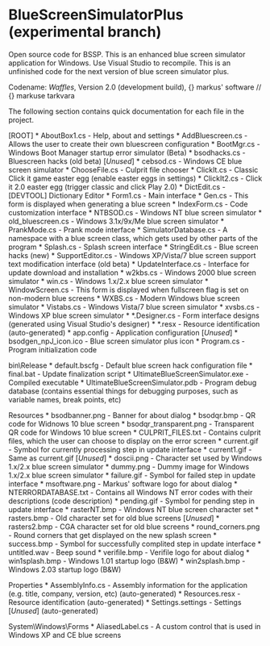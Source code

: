 # BlueScreenSimulatorPlus (experimental branch)
Open source code for BSSP. This is an enhanced blue screen simulator application for Windows. Use Visual Studio to recompile.
This is an unfinished code for the next version of blue screen simulator plus.

Codename: *Waffles*, Version 2.0 (development build), {} markus' software // {} markuse tarkvara

The following section contains quick documentation for each file in the project.
  
[ROOT]
	* AboutBox1.cs                     - Help, about and settings
	* AddBluescreen.cs                 - Allows the user to create their own bluescreen configuration
	* BootMgr.cs                       - Windows Boot Manager startup error simulator (Beta)
	* bsodhacks.cs                     - Bluescreen hacks (old beta) [*Unused*]
	* cebsod.cs                        - Windows CE blue screen simulator
	* ChooseFile.cs                    - Culprit file chooser
	* ClickIt.cs                       - Classic Click it game easter egg (enable easter eggs in settings)
	* ClickIt2.cs                      - Click it 2.0 easter egg (trigger classic and click Play 2.0)
	* DictEdit.cs                      - [DEVTOOL] Dictionary Editor
	* Form1.cs                         - Main interface
	* Gen.cs                           - This form is displayed when generating a blue screen
	* IndexForm.cs                     - Code customization interface
	* NTBSOD.cs                        - Windows NT blue screen simulator
	* old_bluescreen.cs                - Windows 3.1x/9x/Me blue screen simulator
	* PrankMode.cs                     - Prank mode interface
	* SimulatorDatabase.cs             - A namespace with a blue screen class, which gets used by other parts of the program
	* Splash.cs                        - Splash screen interface
	* StringEdit.cs                    - Blue screen hacks (new)
	* SupportEditor.cs                 - Windows XP/Vista/7 blue screen support text modification interface (old beta)
	* UpdateInterface.cs               - Interface for update download and installation
	* w2kbs.cs                         - Windows 2000 blue screen simulator
	* win.cs                           - Windows 1.x/2.x blue screen simulator
	* WindowScreen.cs                  - This form is displayed when fullscreen flag is set on non-modern blue screens
	* WXBS.cs                          - Modern Windows blue screen simulator
	* Vistabs.cs                       - Windows Vista/7 blue screen simulator
	* xvsbs.cs                         - Windows XP blue screen simulator
	* *.Designer.cs                    - Form interface designs (generated using Visual Studio's designer)
	* *.resx                           - Resource identification (auto-generated)
	* app.config                       - Application configuration [*Unused*]
	* bsodgen_npJ_icon.ico             - Blue screen simulator plus icon
	* Program.cs                       - Program initialization code

bin\Release
	* default.bscfg                    - Default blue screen hack configuration file
	* final.bat                        - Update finalization script
	* UltimateBlueScreenSimulator.exe  - Compiled executable
	* UltimateBlueScreenSimulator.pdb  - Program debug database (contains essential things for debugging purposes, such as variable names, break points, etc)

 Resources
	 * bsodbanner.png                   - Banner for about dialog
	 * bsodqr.bmp                       - QR code for Widnows 10 blue screen
	 * bsodqr_transparent.png           - Transparent QR code for Windows 10 blue screen
	 * CULPRIT_FILES.txt                - Contains culprit files, which the user can choose to display on the error screen
	 * current.gif                      - Symbol for currently processing step in update interface
	 * current1.gif                     - Same as current.gif [*Unused*]
	 * doscii.png                       - Character set used by Windows 1.x/2.x blue screen simulator
	 * dummy.png                        - Dummy image for Windows 1.x/2.x blue screen simulator
	 * failure.gif                      - Symbol for failed step in update interface
	 * msoftware.png                    - Markus' software logo for about dialog
	 * NTERRORDATABASE.txt              - Contains all Windows NT error codes with their descriptions (code   description)
	 * pending.gif                      - Symbol for pending step in update interface
	 * rasterNT.bmp                     - Windows NT blue screen character set
	 * rasters.bmp                      - Old character set for old blue screens [*Unused*]
	 * rasters2.bmp                     - CGA character set for old blue screens
	 * round_corners.png                - Round corners that get displayed on the new splash screen
	 * success.bmp                      - Symbol for successfully complited step in update interface
	 * untitled.wav                     - Beep sound
	 * verifile.bmp                     - Verifile logo for about dialog
	 * win1splash.bmp                   - Windows 1.01 startup logo (B&W)
	 * win2splash.bmp                   - Windows 2.03 startup logo (B&W)
 
 Properties
	 * AssemblyInfo.cs                  - Assembly information for the application (e.g. title, company, version, etc) (auto-generated)
	 * Resources.resx                   - Resource identification (auto-generated)
	 * Settings.settings                - Settings [*Unused*] (auto-generated)
	 
System\Windows\Forms
	 * AliasedLabel.cs                  - A custom control that is used in Windows XP and CE blue screens
